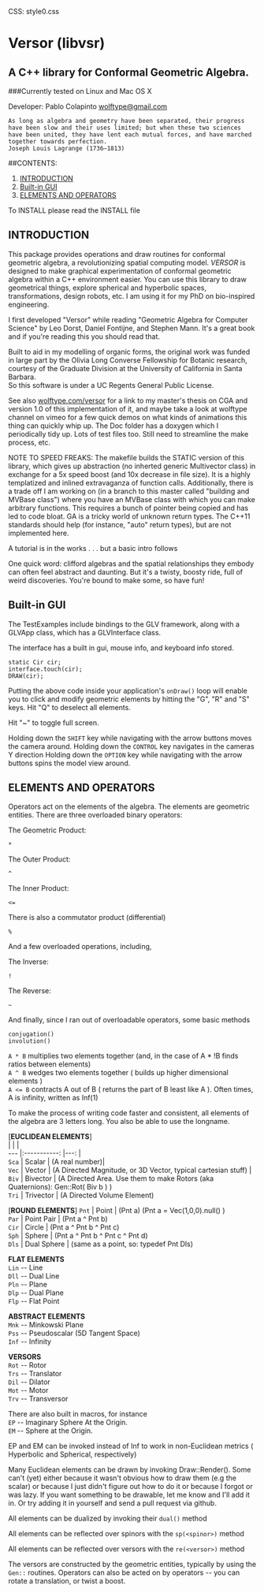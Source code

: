 CSS: style0.css

Versor (libvsr) 
===
A C++ library for Conformal Geometric Algebra.  
---
###Currently tested on Linux and Mac OS X

Developer: Pablo Colapinto
wolftype@gmail.com

    As long as algebra and geometry have been separated, their progress have been slow and their uses limited; but when these two sciences have been united, they have lent each mutual forces, and have marched together towards perfection.  
	Joseph Louis Lagrange (1736–1813)


##CONTENTS: 
1. [INTRODUCTION](#introduction) 
2. [Built-in GUI](#builtingui)
2. [ELEMENTS AND OPERATORS](#elementsandoperators) 

To INSTALL please read the INSTALL file

INTRODUCTION
---

This package provides operations and draw routines for conformal geometric algebra, 
a revolutionizing spatial computing model. _VERSOR_ is designed to make graphical 
experimentation of conformal geometric algebra within a C++ environment easier. 
You can use this library to draw geometrical things, explore spherical and hyperbolic spaces, transformations, design robots, etc. 
I am using it for my PhD on bio-inspired engineering.  

I first developed "Versor" while reading "Geometric Algebra for Computer Science" by Leo Dorst, Daniel Fontijne, and Stephen Mann. 
It's a great book and if you're reading this you should read that.  

Built to aid in my modelling of organic forms, the original work was funded in large part by the Olivia Long Converse Fellowship for Botanic research, courtesy of the Graduate Division at the University of California in Santa Barbara.  
So this software is under a UC Regents General Public License.

See also [wolftype.com/versor](wolftype.com/versor) for a link to my master's thesis on CGA and version 1.0 of this implementation of it, and maybe take a look at wolftype channel on vimeo for a few quick demos on what kinds of animations this thing can quickly whip up.  The Doc folder has a doxygen which I periodically tidy up.  Lots of test files too.  Still need to streamline the make process, etc.

NOTE TO SPEED FREAKS: The makefile builds the STATIC version of this library, which gives up abstraction (no inherted generic Multivector class) in exchange for a 5x speed boost (and 10x decrease in file size).  It is a highly templatized and inlined extravaganza of function calls.  Additionally, there is a trade off I am working on (in a branch to this master called "building and MVBase class") where you have an MVBase class with which you can make arbitrary functions.  This requires a bunch of pointer being copied and has led to code bloat.  GA is a tricky world of unknown return types.  The C++11 standards should help (for instance, "auto" return types), but are not implemented here.   

A tutorial is in the works . . . but a basic intro follows  


One quick word: clifford algebras and the spatial relationships they embody can often feel abstract and daunting.  But it's a twisty, boosty ride, full of weird discoveries.  You're bound to make some, so have fun!

Built-in GUI
---
The TestExamples include bindings to the GLV framework, along with a GLVApp class, which has a GLVInterface class.
    
The interface has a built in gui, mouse info, and keyboard info stored.  
    
	static Cir cir;
	interface.touch(cir);
	DRAW(cir);
	
Putting the above code inside your application's `onDraw()` loop will enable you to click and modify geometric elements by hitting the "G", "R" and "S" keys.  Hit "Q" to deselect all elements.  

Hit "~" to toggle full screen.

Holding down the `SHIFT` key while navigating with the arrow buttons moves the camera around.
Holding down the `CONTROL` key navigates in the cameras Y direction
Holding down the `OPTION` key while navigating with the arrow buttons spins the model view around.

ELEMENTS AND OPERATORS
---

Operators act on the elements of the algebra.  The elements are geometric entities.  There are three overloaded binary operators: 

The Geometric Product:  

	*

The Outer Product:  

	^
	
The Inner Product:

	<=

There is also a commutator product (differential)

	%

And a few overloaded operations, including,

The Inverse:  

	!

The Reverse:  

	~
	
And finally, since I ran out of overloadable operators, some basic methods

	conjugation()  
	involution()  


`A * B` multiplies two elements together (and, in the case of A * !B finds ratios between elements)  
`A ^ B`   wedges two elements together ( builds up higher dimensional elements )  
`A <= B`  contracts A out of B ( returns the part of B least like A ).  Often times, A is infinity, written as Inf(1)   

To make the process of writing code faster and consistent, all elements of the algebra are 3 letters long. 
You also be able to use the longname.

[**EUCLIDEAN ELEMENTS**]				
  		|   				|  				|  
---   	|:-----------:		|---:			|  
`Sca`   | Scalar			| (A real number)|  
`Vec`   | Vector 			| (A Directed Magnitude, or 3D Vector, typical cartesian stuff) |  
`Biv`   | Bivector     		| (A Directed Area. Use them to make Rotors (aka Quaternions): Gen::Rot( Biv b ) )  
`Tri`   | Trivector    		| (A Directed Volume Element)  

[**ROUND ELEMENTS**]
`Pnt`   | Point            	| (Pnt a) (Pnt a = Vec(1,0,0).null() )   
`Par`   | Point Pair       	| (Pnt a ^ Pnt b)  
`Cir`   | Circle           	| (Pnt a ^ Pnt b ^ Pnt c)  
`Sph`   | Sphere           	| (Pnt a ^ Pnt b ^ Pnt c ^ Pnt d)  
`Dls`   | Dual Sphere      	| (same as a point, so: typedef Pnt Dls)  

**FLAT ELEMENTS**  
`Lin` -- Line             
`Dll` -- Dual Line  
`Pln` -- Plane  
`Dlp` -- Dual Plane  
`Flp` -- Flat Point

**ABSTRACT ELEMENTS**  
`Mnk` -- Minkowski Plane  
`Pss` -- Pseudoscalar (5D Tangent Space)  
`Inf` -- Infinity  

**VERSORS**  
`Rot` -- Rotor  
`Trs` -- Translator  
`Dil` -- Dilator  
`Mot` -- Motor  
`Trv` -- Transversor  

There are also built in macros, for instance  
`EP`  -- Imaginary Sphere At the Origin.   
`EM`  -- Sphere at the Origin.    

EP and EM can be invoked instead of Inf to work in non-Euclidean metrics ( Hyperbolic and Spherical, respectively)

Many Euclidean elements can be drawn by invoking Draw::Render(<element>).  Some can't (yet) either because it wasn't obvious
how to draw them (e.g the scalar) or because I just didn't figure out how to do it or because I forgot or was lazy.  If you
want something to be drawable, let me know and I'll add it in.  Or try adding it in yourself and send a pull request via github.

All elements can be dualized by invoking their `dual()` method  

All elements can be reflected over spinors with the `sp(<spinor>)` method  

All elements can be reflected over versors with the `re(<versor>)` method  

The versors are constructed by the geometric entities, typically by using the `Gen::` routines.  Operators can also be acted on by operators -- you can rotate a translation, or twist a boost.





